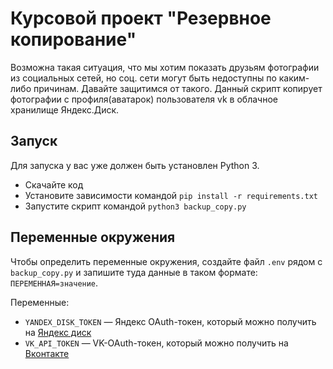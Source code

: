 # Курсовой проект "Резервное копирование"

Возможна такая ситуация, что мы хотим показать друзьям фотографии из социальных сетей, но соц. сети могут быть недоступны по каким-либо причинам. Давайте защитимся от такого.
Данный скрипт копирует фотографии с профиля(аватарок) пользователя vk в облачное хранилище Яндекс.Диск.

## Запуск

Для запуска у вас уже должен быть установлен Python 3.

- Скачайте код
- Установите зависимости командой `pip install -r requirements.txt`
- Запустите скрипт командой `python3 backup_copy.py`

## Переменные окружения

Чтобы определить переменные окружения, создайте файл `.env` рядом с `backup_copy.py` и запишите туда данные в таком формате: `ПЕРЕМЕННАЯ=значение`.

Переменные:
- `YANDEX_DISK_TOKEN` — Яндекс OAuth-токен, который можно получить на [Яндекс диск](https://yandex.ru/dev/disk/poligon/)
- `VK_API_TOKEN` — VK-OAuth-токен, который можно получить на [Вконтакте](https://vk.com/dev/access_token)